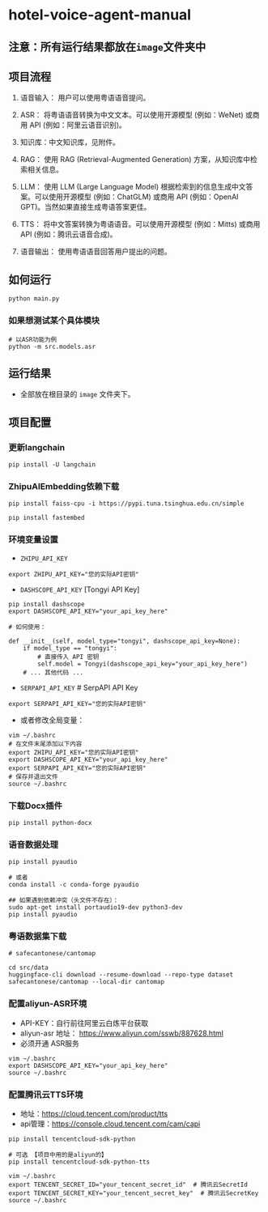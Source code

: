 # hotel-voice-agent-manual



## 注意：所有运行结果都放在`image`文件夹中



## 项目流程

1. 语音输入： 用户可以使用粤语语音提问。

2. ASR： 将粤语语音转换为中文文本。可以使用开源模型 (例如：WeNet) 或商用 API (例如：阿里云语音识别)。

3. 知识库：中文知识库，见附件。

4. RAG： 使用 RAG (Retrieval-Augmented Generation) 方案，从知识库中检索相关信息。

5. LLM： 使用 LLM (Large Language Model) 根据检索到的信息生成中文答案。可以使用开源模型 (例如：ChatGLM) 或商用 API (例如：OpenAI GPT)。当然如果直接生成粤语答案更佳。

6. TTS： 将中文答案转换为粤语语音。可以使用开源模型 (例如：Mitts) 或商用 API (例如：腾讯云语音合成)。

7. 语音输出： 使用粤语语音回答用户提出的问题。


## 如何运行
```
python main.py
```

### 如果想测试某个具体模块
```
# 以ASR功能为例
python -m src.models.asr
```

## 运行结果
- 全部放在根目录的 `image` 文件夹下。





## 项目配置

### 更新langchain
```
pip install -U langchain
```

### ZhipuAIEmbedding依赖下载
```
pip install faiss-cpu -i https://pypi.tuna.tsinghua.edu.cn/simple

pip install fastembed
```

### 环境变量设置
- `ZHIPU_API_KEY`
```
export ZHIPU_API_KEY="您的实际API密钥"
```


- `DASHSCOPE_API_KEY`  [Tongyi API Key]
```
pip install dashscope
export DASHSCOPE_API_KEY="your_api_key_here"

# 如何使用：

def __init__(self, model_type="tongyi", dashscope_api_key=None):
    if model_type == "tongyi":
        # 直接传入 API 密钥
        self.model = Tongyi(dashscope_api_key="your_api_key_here")
    # ... 其他代码 ...
```
- `SERPAPI_API_KEY` # SerpAPI API Key
```
export SERPAPI_API_KEY="您的实际API密钥"
```

- 或者修改全局变量：
```
vim ~/.bashrc
# 在文件末尾添加以下内容
export ZHIPU_API_KEY="您的实际API密钥"
export DASHSCOPE_API_KEY="your_api_key_here"
export SERPAPI_API_KEY="您的实际API密钥"
# 保存并退出文件
source ~/.bashrc
```

### 下载Docx插件
```
pip install python-docx
```


### 语音数据处理
```
pip install pyaudio

# 或者
conda install -c conda-forge pyaudio

## 如果遇到依赖冲突（头文件不存在）：
sudo apt-get install portaudio19-dev python3-dev
pip install pyaudio
```


### 粤语数据集下载
```
# safecantonese/cantomap

cd src/data
huggingface-cli download --resume-download --repo-type dataset safecantonese/cantomap --local-dir cantomap
```


### 配置aliyun-ASR环境
- API-KEY：自行前往阿里云白炼平台获取
- aliyun-asr 地址： https://www.aliyun.com/sswb/887628.html
- 必须开通 ASR服务
```
vim ~/.bashrc
export DASHSCOPE_API_KEY="your_api_key_here"
source ~/.bashrc
```

### 配置腾讯云TTS环境
- 地址：https://cloud.tencent.com/product/tts
- api管理：https://console.cloud.tencent.com/cam/capi
```
pip install tencentcloud-sdk-python

# 可选 【项目中用的是aliyun的】
pip install tencentcloud-sdk-python-tts

vim ~/.bashrc
export TENCENT_SECRET_ID="your_tencent_secret_id"  # 腾讯云SecretId  
export TENCENT_SECRET_KEY="your_tencent_secret_key"  # 腾讯云SecretKey 
source ~/.bashrc
```
